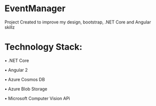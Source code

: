 # EventManager

Project Created to improve my design, bootstrap, .NET Core and Angular skillz

# Technology Stack:
• .NET Core

• Angular 2

• Azure Cosmos DB

• Azure Blob Storage

• Microsoft Computer Vision APi

